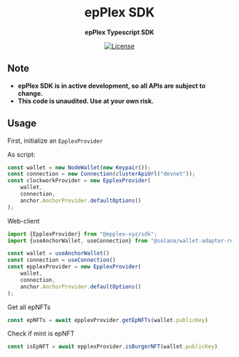 <h1 align="center">epPlex SDK</h1>
<p align="center"><strong>epPlex Typescript SDK</strong></p>

<div align="center">

  <a href="https://opensource.org/licenses/MIT">![License](https://img.shields.io/badge/License-MIT-yellow.svg)</a>  

</div>

## Note

- **epPlex SDK is in active development, so all APIs are subject to change.**
- **This code is unaudited. Use at your own risk.**


## Usage

First, initialize an `EpplexProvider`

As script:
```javascript
const wallet = new NodeWallet(new Keypair());
const connection = new Connection(clusterApiUrl("devnet"));
const clockworkProvider = new EpplexProvider(
    wallet, 
    connection,
    anchor.AnchorProvider.defaultOptions()
);

```

Web-client
```javascript
import {EpplexProvider} from "@epplex-xyz/sdk";
import {useAnchorWallet, useConnection} from "@solana/wallet-adapter-react";

const wallet = useAnchorWallet()
const connection = useConnection()
const epplexProvider = new EpplexProvider(
    wallet,
    connection,
    anchor.AnchorProvider.defaultOptions()
);
```

Get all epNFTs
```javascript
const epNFTs = await epplexProvider.getEpNFTs(wallet.publicKey)
```


Check if mint is epNFT
```javascript
const isEpNFT = await epplexProvider.isBurgerNFT(wallet.publicKey)
```